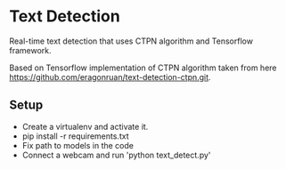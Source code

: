 # Text Detection
Real-time text detection that uses CTPN algorithm and Tensorflow framework.

Based on Tensorflow implementation of CTPN algorithm taken from here https://github.com/eragonruan/text-detection-ctpn.git.

## Setup
- Create a virtualenv and activate it.
- pip install -r requirements.txt
- Fix path to models in the code
- Connect a webcam and run 'python text_detect.py'

